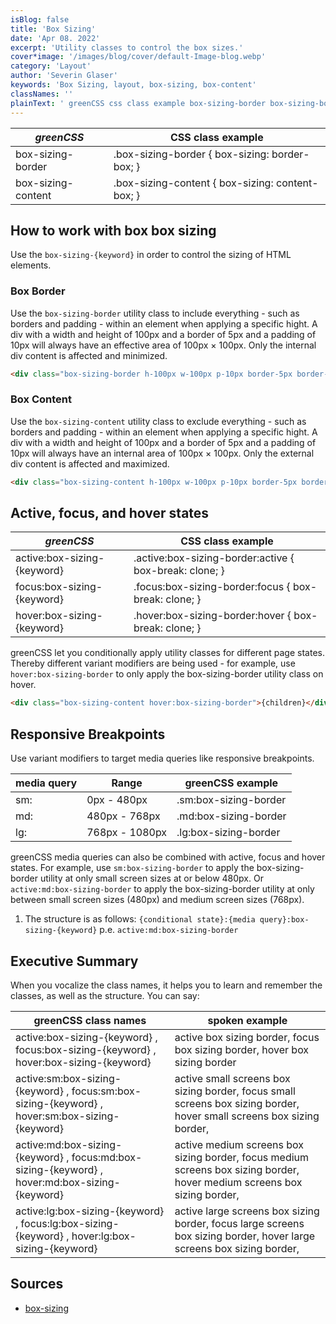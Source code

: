 ```yaml
---
isBlog: false
title: 'Box Sizing'
date: 'Apr 08. 2022'
excerpt: 'Utility classes to control the box sizes.'
cover*image: '/images/blog/cover/default-Image-blog.webp'
category: 'Layout'
author: 'Severin Glaser'
keywords: 'Box Sizing, layout, box-sizing, box-content'
classNames: ''
plainText: ' greenCSS css class example box-sizing-border box-sizing-border box-sizing: border-box; box-sizing-content box-sizing-content box-sizing: content-box; how to work with box box sizing use the `box-sizing keyword ` in order to control the sizing of html elements box border use the `box-sizing-border` utility class to include everything such as borders and padding within an element when applying a specific hight a div with a width and height of 100px and a border of 5px and a padding of 10px will always have an effective area of 100px × 100px only the internal div content is affected and minimized  box content use the `box-sizing-content` utility class to exclude everything such as borders and padding within an element when applying a specific hight a div with a width and height of 100px and a border of 5px and a padding of 10px will always have an internal area of 100px × 100px only the external div content is affected and maximized  active focus and hover states greenCSS css class example active:box-sizing keyword active :box-sizing-border:active box-break: clone; focus:box-sizing keyword focus :box-sizing-border:focus box-break: clone; hover:box-sizing keyword hover :box-sizing-border:hover box-break: clone; greenCSS let you conditionally apply utility classes for different page states thereby different variant modifiers are being used for example use `hover:box-sizing-border` to only apply the box-sizing-border utility class on hover  responsive breakpoints use variant modifiers to target media queries like responsive breakpoints media query range greenCSS example sm: 0px 480px sm:box-sizing-border md: 480px 768px md:box-sizing-border lg: 768px 1080px lg:box-sizing-border greenCSS media queries can also be combined with active focus and hover states for example use `sm:box-sizing-border` to apply the box-sizing-border utility at only small screen sizes at or below 480px or `active:md:box-sizing-border` to apply the box-sizing-border utility at only between small screen sizes 480px and medium screen sizes 768px 1 the structure is as follows: ` conditional state : media query :box-sizing keyword ` p e `active:md:box-sizing-border` executive summary when you vocalize the class names it helps you to learn and remember the classes as well as the structure you can say: greenCSS class names spoken example active:box-sizing keyword focus:box-sizing keyword hover:box-sizing keyword active box sizing border focus box sizing border hover box sizing border active:sm:box-sizing keyword focus:sm:box-sizing keyword hover:sm:box-sizing keyword active small screens box sizing border focus small screens box sizing border hover small screens box sizing border active:md:box-sizing keyword focus:md:box-sizing keyword hover:md:box-sizing keyword active medium screens box sizing border focus medium screens box sizing border hover medium screens box sizing border active:lg:box-sizing keyword focus:lg:box-sizing keyword hover:lg:box-sizing keyword active large screens box sizing border focus large screens box sizing border hover large screens box sizing border sources box-sizing https: developer mozilla org en-us docs web css box-sizing '
---
```


| _greenCSS_          | CSS class example                                |
| ------------------ | ------------------------------------------------ |
| box-sizing-border  | .box-sizing-border { box-sizing: border-box; }   |
| box-sizing-content | .box-sizing-content { box-sizing: content-box; } |

## How to work with box box sizing

Use the `box-sizing-{keyword}` in order to control the sizing of HTML elements.

### Box Border

Use the `box-sizing-border` utility class to include everything - such as borders and padding - within an element when applying a specific hight. A div with a width and height of 100px and a border of 5px and a padding of 10px will always have an effective area of 100px × 100px. Only the internal div content is affected and minimized.

```html
<div class="box-sizing-border h-100px w-100px p-10px border-5px border-solid border-black">{children}</div>
```

### Box Content

Use the `box-sizing-content` utility class to exclude everything - such as borders and padding - within an element when applying a specific hight. A div with a width and height of 100px and a border of 5px and a padding of 10px will always have an internal area of 100px × 100px. Only the external div content is affected and maximized.

```html
<div class="box-sizing-content h-100px w-100px p-10px border-5px border-solid border-black">{children}</div>
```

## Active, focus, and hover states

| _greenCSS_                   | CSS class example                                       |
| --------------------------- | ------------------------------------------------------- |
| active:box-sizing-{keyword} | .active\:box-sizing-border:active { box-break: clone; } |
| focus:box-sizing-{keyword}  | .focus\:box-sizing-border:focus { box-break: clone; }   |
| hover:box-sizing-{keyword}  | .hover\:box-sizing-border:hover { box-break: clone; }   |

greenCSS let you conditionally apply utility classes for different page states. Thereby different variant modifiers are being used - for example, use `hover:box-sizing-border` to only apply the box-sizing-border utility class on hover.

```html
<div class="box-sizing-content hover:box-sizing-border">{children}</div>
```

## Responsive Breakpoints

Use variant modifiers to target media queries like responsive breakpoints.

| media query | Range          | greenCSS example       |
| ----------- | -------------- | --------------------- |
| sm:         | 0px - 480px    | .sm:box-sizing-border |
| md:         | 480px - 768px  | .md:box-sizing-border |
| lg:         | 768px - 1080px | .lg:box-sizing-border |

greenCSS media queries can also be combined with active, focus and hover states. For example, use `sm:box-sizing-border` to apply the box-sizing-border utility at only small screen sizes at or below 480px. Or `active:md:box-sizing-border` to apply the box-sizing-border utility at only between small screen sizes (480px) and medium screen sizes (768px).

1. The structure is as follows: `{conditional state}:{media query}:box-sizing-{keyword}` p.e. `active:md:box-sizing-border`

## Executive Summary

When you vocalize the class names, it helps you to learn and remember the classes, as well as the structure. You can say:

| greenCSS class names                                                                            | spoken example                                                                                                           |
| ---------------------------------------------------------------------------------------------- | ------------------------------------------------------------------------------------------------------------------------ |
| active:box-sizing-{keyword} , focus:box-sizing-{keyword} , hover:box-sizing-{keyword}          | active box sizing border, focus box sizing border, hover box sizing border                                               |
| active:sm:box-sizing-{keyword} , focus:sm:box-sizing-{keyword} , hover:sm:box-sizing-{keyword} | active small screens box sizing border, focus small screens box sizing border, hover small screens box sizing border,    |
| active:md:box-sizing-{keyword} , focus:md:box-sizing-{keyword} , hover:md:box-sizing-{keyword} | active medium screens box sizing border, focus medium screens box sizing border, hover medium screens box sizing border, |
| active:lg:box-sizing-{keyword} , focus:lg:box-sizing-{keyword} , hover:lg:box-sizing-{keyword} | active large screens box sizing border, focus large screens box sizing border, hover large screens box sizing border,    |

## Sources

- [box-sizing](https://developer.mozilla.org/en-US/docs/Web/CSS/box-sizing)
